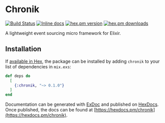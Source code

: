 # Chronik

[![Build Status](https://travis-ci.org/parody/chronik.svg?branch=master)](https://travis-ci.org/parody/chronik)
[![Inline docs](http://inch-ci.org/github/parody/chronik.svg?branch=develop)](http://inch-ci.org/github/parody/chronik)
[![hex.pm version](https://img.shields.io/hexpm/v/chronik.svg)](https://hex.pm/packages/chronik)
[![hex.pm downloads](https://img.shields.io/hexpm/dt/chronik.svg)](https://hex.pm/packages/chronik)

A lightweight event sourcing micro framework for Elixir.

## Installation

If [available in Hex](https://hex.pm/docs/publish), the package can be installed
by adding `chronik` to your list of dependencies in `mix.exs`:

```elixir
def deps do
  [
    {:chronik, "~> 0.1.0"}
  ]
end
```

Documentation can be generated with [ExDoc](https://github.com/elixir-lang/ex_doc)
and published on [HexDocs](https://hexdocs.pm). Once published, the docs can
be found at [https://hexdocs.pm/chronik](https://hexdocs.pm/chronik).

